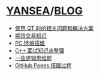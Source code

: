 # [YANSEA](https://yansea.cc)/[BLOG](https://yansea.cc/blog)

- [使用 QT 时的相关问题和解决方案][230106]
- [期货交易知识][221201]
- [PC 环境搭建][221129]
- [C++ 面试知识点整理][220414]
- [一些逻辑思维题][220410]
- [GitHub Pages 搭建过程][220317]

[230106]:./230106-qt-related-issues-and-solutions
[221201]:./221201-knowledge-of-futures-trading
[221129]:./221129-pc-environment-setup
[220414]:./220414-knowledge-summary-of-cpp
[220410]:./220410-summary-of-logical-thinking-questions
[220317]:./220317-github-pages-building-process